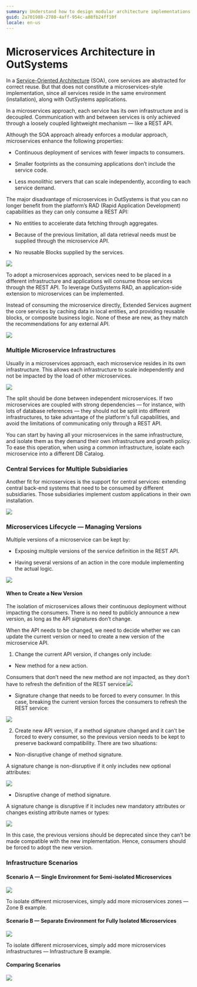 ```yaml
---
summary: Understand how to design modular architecture implementations in which services all reside in their own infrastructure and are decoupled, communicating through loosely coupled, lightweight mechanisms.
guid: 2a701988-2780-4aff-954c-a88fb24ff10f
locale: en-us
---
```


# Microservices Architecture in OutSystems

In a [Service-Oriented Architecture](https://success.outsystems.com/Support/Enterprise_Customers/Maintenance_and_Operations/Designing_the_architecture_of_your_OutSystems_applications/04_Service-Oriented_Architectures_for_OutSystems_applications) (SOA), core services are abstracted for correct reuse. But that does not constitute a microservices-style implementation, since all services reside in the same environment (installation), along with OutSystems applications.

In a microservices approach, each service has its own infrastructure and is decoupled. Communication with and between services is only achieved through a loosely coupled lightweight mechanism — like a REST API.

Although the SOA approach already enforces a modular approach, microservices enhance the following properties:

* Continuous deployment of services with fewer impacts to consumers.

* Smaller footprints as the consuming applications don’t include the service code.

* Less monolithic servers that can scale independently, according to each service demand.

The major disadvantage of microservices in OutSystems is that you can no longer benefit from the platform’s RAD (Rapid Application Development) capabilities as they can only consume a REST API:

* No entities to accelerate data fetching through aggregates.

* Because of the previous limitation, all data retrieval needs must be supplied through the microservice API.

* No reusable Blocks supplied by the services.

![ ](images/Microservices-Architecture-in-OutSystems_0.png)

To adopt a microservices approach, services need to be placed in a different infrastructure and applications will consume those services through the REST API. To leverage OutSystems RAD, an application-side extension to microservices can be implemented.

Instead of consuming the microservice directly, Extended Services augment the core services by caching data in local entities, and providing reusable blocks, or composite business logic. None of these are new, as they match the recommendations for any external API.

![ ](images/Microservices-Architecture-in-OutSystems_1.png)

### Multiple Microservice Infrastructures

Usually in a microservices approach, each microservice resides in its own infrastructure. This allows each infrastructure to scale independently and not be impacted by the load of other microservices.

![ ](images/Microservices-Architecture-in-OutSystems_2.png)

The split should be done between independent microservices. If two microservices are coupled with strong dependencies — for instance, with lots of database references — they should not be split into different infrastructures, to take advantage of the platform's full capabilities, and avoid the limitations of communicating only through a REST API.

You can start by having all your microservices in the same infrastructure, and isolate them as they demand their own infrastructure and growth policy. To ease this operation, when using a common infrastructure, isolate each microservice into a different DB Catalog.

### Central Services for Multiple Subsidiaries

Another fit for microservices is the support for central services: extending central back-end systems that need to be consumed by different subsidiaries. Those subsidiaries implement custom applications in their own installation.

![ ](images/Microservices-Architecture-in-OutSystems_3.png)

### Microservices Lifecycle — Managing Versions

Multiple versions of a microservice can be kept by:

* Exposing multiple versions of the service definition in the REST API.

* Having several versions of an action in the core module implementing the actual logic.

![ ](images/Microservices-Architecture-in-OutSystems_4.png)

#### When to Create a New Version

The isolation of microservices allows their continuous deployment without impacting the consumers. There is no need to publicly announce a new version, as long as the API signatures don’t change.

When the API needs to be changed, we need to decide whether we can update the current version or need to create a new version of the microservice API.

1. Change the current API version, if changes only include:

* New method for a new action.

Consumers that don’t need the new method are not impacted, as they don’t have to refresh the definition of the REST service:![ ](images/Microservices-Architecture-in-OutSystems_5.png)

* Signature change that needs to be forced to every consumer. In this case, breaking the current version forces the consumers to refresh the REST service:

![ ](images/Microservices-Architecture-in-OutSystems_6.png)

2. Create new API version, if a method signature changed and it can’t be forced to every consumer, so the previous version needs to be kept to preserve backward compatibility. There are two situations:

* Non-disruptive change of method signature.

A signature change is non-disruptive if it only includes new optional attributes:

![ ](images/Microservices-Architecture-in-OutSystems_7.png)

* Disruptive change of method signature.

A signature change is disruptive if it includes new mandatory attributes or changes existing attribute names or types:

![ ](images/Microservices-Architecture-in-OutSystems_8.png)

In this case, the previous versions should be deprecated since they can’t be made compatible with the new implementation. Hence, consumers should be forced to adopt the new version.

### Infrastructure Scenarios

#### Scenario A — Single Environment for Semi-isolated Microservices

![ ](images/Microservices-Architecture-in-OutSystems_9.png)

To isolate different microservices, simply add more microservices zones — Zone B example.

#### Scenario B — Separate Environment for Fully Isolated Microservices

![ ](images/Microservices-Architecture-in-OutSystems_10.png)

To isolate different microservices, simply add more microservices infrastructures — Infrastructure B example.

#### Comparing Scenarios

![ ](images/Microservices-Architecture-in-OutSystems_11.png)

